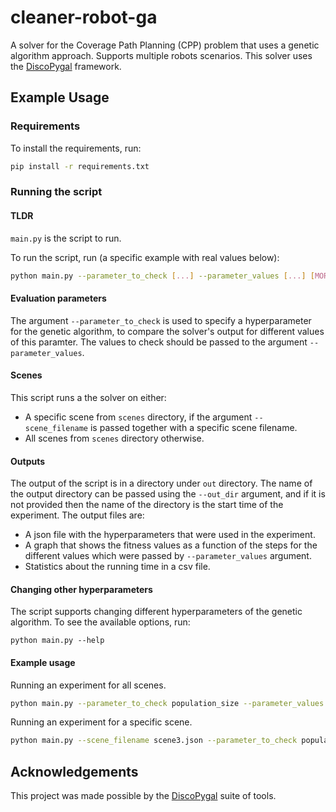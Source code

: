 # cleaner-robot-ga
A solver for the Coverage Path Planning (CPP) problem that uses a genetic algorithm approach.
Supports multiple robots scenarios.
This solver uses the  [DiscoPygal](https://www.cs.tau.ac.il/~cgl/discopygal/docs/index.html)
 framework.

## Example Usage
### Requirements
To install the requirements, run:
```bash
pip install -r requirements.txt
```
### Running the script

#### TLDR
`main.py` is the script to run.


To run the script, run (a specific example with real values below):
```bash
python main.py --parameter_to_check [...] --parameter_values [...] [MORE_OPTIONS]
```

#### Evaluation parameters
The argument `--parameter_to_check` is used to specify a hyperparameter for the genetic
 algorithm, to compare the solver's output for different values of this paramter. The values
 to check should be passed to the argument `--parameter_values`.

#### Scenes


This script runs a the solver on either:
* A specific scene from `scenes` directory, if the argument `--scene_filename` is passed together
with a specific scene filename.
* All scenes from `scenes` directory otherwise.


#### Outputs
The output of the script is in a directory under `out` directory. The name of the output directory
can be passed using the `--out_dir` argument, and if it is not provided then the name of the directory
is the start time of the experiment.
The output files are:
* A json file with the hyperparameters that were used in the experiment.
* A graph that shows the fitness values as a function of the steps for the different
values which were passed by `--parameter_values` argument.
* Statistics about the running time in a csv file.


#### Changing other hyperparameters
The script supports changing different hyperparameters of the genetic algorithm. To see the available
 options, run: 

```
python main.py --help
```

#### Example usage

Running an experiment for all scenes.
```bash
python main.py --parameter_to_check population_size --parameter_values 10 20 --mutation_rate 0.4 --evolution_steps 30 --out_dir example1
```

Running an experiment for a specific scene.

```bash
python main.py --scene_filename scene3.json --parameter_to_check population_size --parameter_values 10 20  --mutation_rate 0.4 --evolution_steps 30  --out_dir example2
```

## Acknowledgements
This project was made possible by the [DiscoPygal](https://www.cs.tau.ac.il/~cgl/discopygal/docs/index.html) suite of 
tools.
